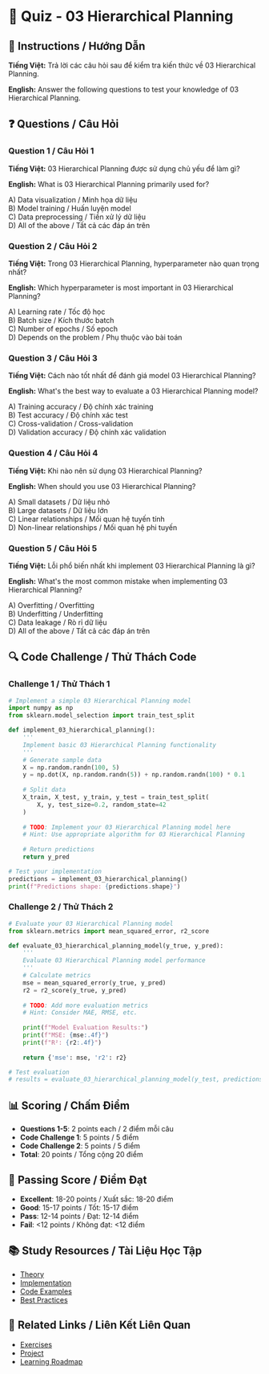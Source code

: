 # 🧠 Quiz - 03 Hierarchical Planning

## 📝 Instructions / Hướng Dẫn

**Tiếng Việt:** Trả lời các câu hỏi sau để kiểm tra kiến thức về 03 Hierarchical Planning.

**English:** Answer the following questions to test your knowledge of 03 Hierarchical Planning.

## ❓ Questions / Câu Hỏi

### Question 1 / Câu Hỏi 1
**Tiếng Việt:** 03 Hierarchical Planning được sử dụng chủ yếu để làm gì?

**English:** What is 03 Hierarchical Planning primarily used for?

A) Data visualization / Minh họa dữ liệu  
B) Model training / Huấn luyện model  
C) Data preprocessing / Tiền xử lý dữ liệu  
D) All of the above / Tất cả các đáp án trên

### Question 2 / Câu Hỏi 2
**Tiếng Việt:** Trong 03 Hierarchical Planning, hyperparameter nào quan trọng nhất?

**English:** Which hyperparameter is most important in 03 Hierarchical Planning?

A) Learning rate / Tốc độ học  
B) Batch size / Kích thước batch  
C) Number of epochs / Số epoch  
D) Depends on the problem / Phụ thuộc vào bài toán

### Question 3 / Câu Hỏi 3
**Tiếng Việt:** Cách nào tốt nhất để đánh giá model 03 Hierarchical Planning?

**English:** What's the best way to evaluate a 03 Hierarchical Planning model?

A) Training accuracy / Độ chính xác training  
B) Test accuracy / Độ chính xác test  
C) Cross-validation / Cross-validation  
D) Validation accuracy / Độ chính xác validation

### Question 4 / Câu Hỏi 4
**Tiếng Việt:** Khi nào nên sử dụng 03 Hierarchical Planning?

**English:** When should you use 03 Hierarchical Planning?

A) Small datasets / Dữ liệu nhỏ  
B) Large datasets / Dữ liệu lớn  
C) Linear relationships / Mối quan hệ tuyến tính  
D) Non-linear relationships / Mối quan hệ phi tuyến

### Question 5 / Câu Hỏi 5
**Tiếng Việt:** Lỗi phổ biến nhất khi implement 03 Hierarchical Planning là gì?

**English:** What's the most common mistake when implementing 03 Hierarchical Planning?

A) Overfitting / Overfitting  
B) Underfitting / Underfitting  
C) Data leakage / Rò rỉ dữ liệu  
D) All of the above / Tất cả các đáp án trên

## 🔍 Code Challenge / Thử Thách Code

### Challenge 1 / Thử Thách 1
```python
# Implement a simple 03 Hierarchical Planning model
import numpy as np
from sklearn.model_selection import train_test_split

def implement_03_hierarchical_planning():
    '''
    Implement basic 03 Hierarchical Planning functionality
    '''
    # Generate sample data
    X = np.random.randn(100, 5)
    y = np.dot(X, np.random.randn(5)) + np.random.randn(100) * 0.1
    
    # Split data
    X_train, X_test, y_train, y_test = train_test_split(
        X, y, test_size=0.2, random_state=42
    )
    
    # TODO: Implement your 03 Hierarchical Planning model here
    # Hint: Use appropriate algorithm for 03 Hierarchical Planning
    
    # Return predictions
    return y_pred

# Test your implementation
predictions = implement_03_hierarchical_planning()
print(f"Predictions shape: {predictions.shape}")
```

### Challenge 2 / Thử Thách 2
```python
# Evaluate your 03 Hierarchical Planning model
from sklearn.metrics import mean_squared_error, r2_score

def evaluate_03_hierarchical_planning_model(y_true, y_pred):
    '''
    Evaluate 03 Hierarchical Planning model performance
    '''
    # Calculate metrics
    mse = mean_squared_error(y_true, y_pred)
    r2 = r2_score(y_true, y_pred)
    
    # TODO: Add more evaluation metrics
    # Hint: Consider MAE, RMSE, etc.
    
    print(f"Model Evaluation Results:")
    print(f"MSE: {mse:.4f}")
    print(f"R²: {r2:.4f}")
    
    return {'mse': mse, 'r2': r2}

# Test evaluation
# results = evaluate_03_hierarchical_planning_model(y_test, predictions)
```

## 📊 Scoring / Chấm Điểm

- **Questions 1-5**: 2 points each / 2 điểm mỗi câu
- **Code Challenge 1**: 5 points / 5 điểm
- **Code Challenge 2**: 5 points / 5 điểm
- **Total**: 20 points / Tổng cộng 20 điểm

## 🎯 Passing Score / Điểm Đạt

- **Excellent**: 18-20 points / Xuất sắc: 18-20 điểm
- **Good**: 15-17 points / Tốt: 15-17 điểm  
- **Pass**: 12-14 points / Đạt: 12-14 điểm
- **Fail**: <12 points / Không đạt: <12 điểm

## 📚 Study Resources / Tài Liệu Học Tập

- [Theory](./THEORY_03_hierarchical_planning.md)
- [Implementation](./IMPLEMENTATION_03_hierarchical_planning.md)
- [Code Examples](./CODE_EXAMPLES_03_hierarchical_planning.md)
- [Best Practices](./BEST_PRACTICES_03_hierarchical_planning.md)

## 🔗 Related Links / Liên Kết Liên Quan

- [Exercises](./EXERCISES_03_hierarchical_planning.md)
- [Project](./PROJECT_03_hierarchical_planning.md)
- [Learning Roadmap](./LEARNING_ROADMAP_03_hierarchical_planning.md)
